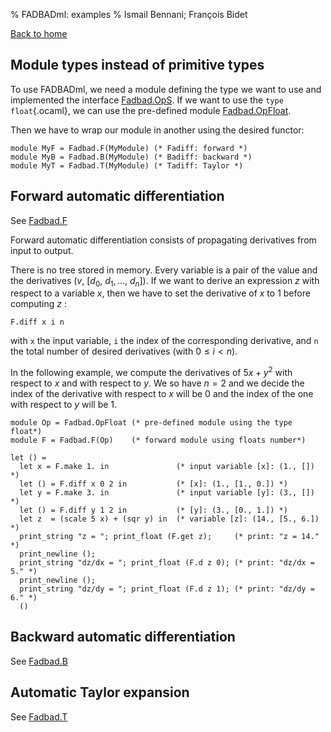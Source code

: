 % FADBADml: examples
% Ismail Bennani; François Bidet

[home]: ../../index.html
[Fadbad.OpS]: ../../doc/Fadbad.OpS.html
[Fadbad.OpFloat]: ../../doc/Fadbad.OpFloat.html
[Fadbad.F]: ../../doc/Fadbad.F.html
[Fadbad.B]: ../../doc/Fadbad.B.html
[Fadbad.T]: ../../doc/Fadbad.T.html

[Back to home][home]

## Module types instead of primitive types

To use FADBADml, we need a module defining the type we want to use and implemented the interface [Fadbad.OpS].
If we want to use the `type float`{.ocaml}, we can use the pre-defined module [Fadbad.OpFloat].

Then we have to wrap our module in another using the desired functor:

~~~~~~~~~~~~~~~~~~~~~~~~~~~~~~~~~~~~~~~~~~~~~~~~~~~~~~~~~~~~{.ocaml}
module MyF = Fadbad.F(MyModule) (* Fadiff: forward *)
module MyB = Fadbad.B(MyModule) (* Badiff: backward *)
module MyT = Fadbad.T(MyModule) (* Tadiff: Taylor *)
~~~~~~~~~~~~~~~~~~~~~~~~~~~~~~~~~~~~~~~~~~~~~~~~~~~~~~~~~~~~

## Forward automatic differentiation

See [Fadbad.F]

Forward automatic differentiation consists of propagating derivatives from input to output.

There is no tree stored in memory. Every variable is a pair of the value and the derivatives $\left(v,\ \left[d_0,\ d_1, \dots,\ d_n\right]\right)$.
If we want to derive an expression $z$ with respect to a variable $x$, then we have to set the derivative of $x$ to $1$ before computing $z$ :

~~~~~~~~~~~~~~~~~~~~~~~~~~~~~~~~~~~~~~~~~~~~~~~~~~~~~~~~~~~~.{.ocaml}
F.diff x i n
~~~~~~~~~~~~~~~~~~~~~~~~~~~~~~~~~~~~~~~~~~~~~~~~~~~~~~~~~~~~
with `x` the input variable, `i` the index of the corresponding derivative, and `n` the total number of desired derivatives (with $0 \leq i < n$).

In the following example, we compute the derivatives of $5 x + y^2$ with respect to $x$ and with respect to $y$. We so have $n = 2$ and we decide the index of the derivative with respect to $x$ will be $0$ and the index of the one with respect to $y$ will be $1$.

~~~~~~~~~~~~~~~~~~~~~~~~~~~~~~~~~~~~~~~~~~~~~~~~~~~~~~~~~~~~{.ocaml}
module Op = Fadbad.OpFloat (* pre-defined module using the type float*)
module F = Fadbad.F(Op)    (* forward module using floats number*)

let () =
  let x = F.make 1. in               (* input variable [x]: (1., []) *)
  let () = F.diff x 0 2 in           (* [x]: (1., [1., 0.]) *)
  let y = F.make 3. in               (* input variable [y]: (3., []) *)
  let () = F.diff y 1 2 in           (* [y]: (3., [0., 1.]) *)
  let z  = (scale 5 x) + (sqr y) in  (* variable [z]: (14., [5., 6.]) *)
  print_string "z = "; print_float (F.get z);     (* print: "z = 14." *)
  print_newline ();
  print_string "dz/dx = "; print_float (F.d z 0); (* print: "dz/dx = 5." *)
  print_newline ();
  print_string "dz/dy = "; print_float (F.d z 1); (* print: "dz/dy = 6." *)
  ()
~~~~~~~~~~~~~~~~~~~~~~~~~~~~~~~~~~~~~~~~~~~~~~~~~~~~~~~~~~~~

## Backward automatic differentiation

See [Fadbad.B]

## Automatic Taylor expansion

See [Fadbad.T]
